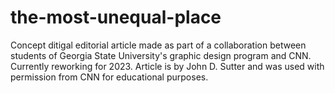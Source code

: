 # the-most-unequal-place
Concept ditigal editorial article made as part of a collaboration between students of Georgia State University's graphic design program and CNN. Currently reworking for 2023. Article is by John D. Sutter and was used with permission from CNN for educational purposes.

